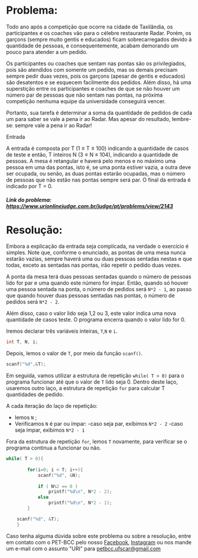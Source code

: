 # Problema:
Todo ano após a competição que ocorre na cidade de Taxilândia, os participantes e os coaches vão para o célebre restaurante Radar. Porém, os garçons (sempre muito gentis e educados) ficam sobrecarregados devido à quantidade de pessoas, e consequentemente, acabam demorando um pouco para atender a um pedido.

Os participantes ou coaches que sentam nas pontas são os privilegiados, pois são atendidos com somente um pedido, mas os demais precisam sempre pedir duas vezes, pois os garçons (apesar de gentis e educados) são desatentos e se esquecem facilmente dos pedidos. Além disso, há uma superstição entre os participantes e coaches de que se não houver um número par de pessoas que não sentam nas pontas, na próxima competição nenhuma equipe da universidade conseguirá vencer.

Portanto, sua tarefa é determinar a soma da quantidade de pedidos de cada um para saber se vale a pena ir ao Radar. Mas apesar do resultado, lembre-se: sempre vale a pena ir ao Radar!

Entrada

A entrada é composta por T (1 ≤ T ≤ 100) indicando a quantidade de casos de teste e então, T inteiros N (3 ≤ N ≤ 104), indicando a quantidade de pessoas. A mesa é retangular e haverá pelo menos e no máximo uma pessoa em uma das pontas, isto é, se uma ponta estiver vazia, a outra deve ser ocupada, ou senão, as duas pontas estarão ocupadas, mas o número de pessoas que não estão nas pontas sempre será par. O final da entrada é indicado por T = 0.
 
 
##### Link do problema: https://www.urionlinejudge.com.br/judge/pt/problems/view/2143
 
 
# Resolução:

Embora a explicação da entrada seja complicada, na verdade o exercício é simples. Note que, conforme o enunciado, as pontas de uma mesa nunca estarão vazias, sempre haverá uma ou duas pessoas sentadas nestas e que todas, exceto as sentadas nas pontas, irão repetir o pedido duas vezes.

A ponta da mesa terá duas pessoas sentadas quando o número de pessoas lido for par e uma quando este número for ímpar. Então, quando só houver uma pessoa sentada na ponta, o número de pedidos será `N*2 - 1`, ao passo que quando houver duas pessoas sentadas nas pontas, o número de pedidos será `N*2 - 2`.

Além disso, caso o valor lido seja 1,2 ou 3, este valor indica uma nova quantidade de casos teste. O programa encerra quando o valor lido for 0.

Iremos declarar três variáveis inteiras, `T`,`N` e `i`.

```c
int T, N, i;
```

Depois, lemos o valor de `T`, por meio da função `scanf()`.

```c
scanf("%d",&T);
```

Em seguida, vamos utilizar a estrutura de repetição `while( T > 0)` para o programa funcionar até que o valor de `T` lido seja 0.
Dentro deste laço, usaremos outro laço, a estrutura de repetição `for` para calcular T quantidades de pedido.

A cada iteração do laço de repetição:
- lemos `N` ;
- Verificamos `N` é par ou ímpar:
    -caso seja par, exibimos `N*2 - 2`
    -caso seja ímpar, exibimos `N*2 - 1`

Fora da estrutura de repetição `for`, lemos `T` novamente, para verificar se o programa continua a funcionar ou não.

```c
while( T > 0){
        
        for(i=0; i < T; i++){
            scanf("%d", &N);
            
            if ( N%2 == 0 )
                printf("%d\n", N*2 - 2);
            else
                printf("%d\n", N*2 - 1);
        }

    scanf("%d", &T);
    }
```
 
 
Caso tenha alguma dúvida sobre este problema ou sobre a resolução, entre em contato com o PET-BCC pelo nosso
[Facebook](https://www.facebook.com/petbcc/),
[Instagram](https://www.instagram.com/petbcc.ufscar/)
ou nos mande um e-mail com o assunto "URI" para  petbcc.ufscar@gmail.com